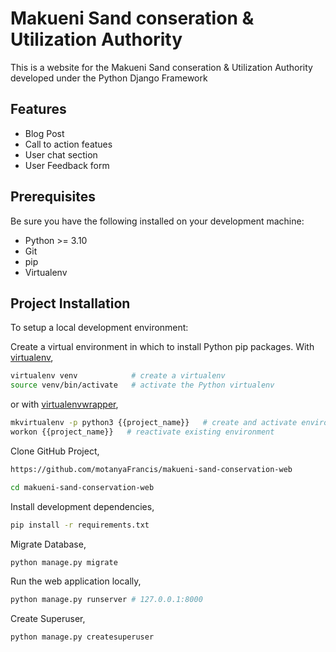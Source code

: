 # Makueni Sand conseration & Utilization Authority

This is a website for the Makueni Sand conseration & Utilization Authority developed under the Python Django Framework

## Features

* Blog Post
* Call to action featues
* User chat section
* User Feedback form


## Prerequisites

Be sure you have the following installed on your development machine:

+ Python >= 3.10
+ Git
+ pip
+ Virtualenv

## Project Installation

To setup a local development environment:

Create a virtual environment in which to install Python pip packages. With [virtualenv](https://pypi.python.org/pypi/virtualenv),
```bash
virtualenv venv            # create a virtualenv
source venv/bin/activate   # activate the Python virtualenv 
```

or with [virtualenvwrapper](http://virtualenvwrapper.readthedocs.org/en/latest/),
```bash
mkvirtualenv -p python3 {{project_name}}   # create and activate environment
workon {{project_name}}   # reactivate existing environment
```

Clone GitHub Project,
```bash
https://github.com/motanyaFrancis/makueni-sand-conservation-web

cd makueni-sand-conservation-web
```

Install development dependencies,
```bash
pip install -r requirements.txt
```

Migrate Database,
```bash
python manage.py migrate
```

Run the web application locally,
```bash
python manage.py runserver # 127.0.0.1:8000
```

Create Superuser,
```bash
python manage.py createsuperuser
```